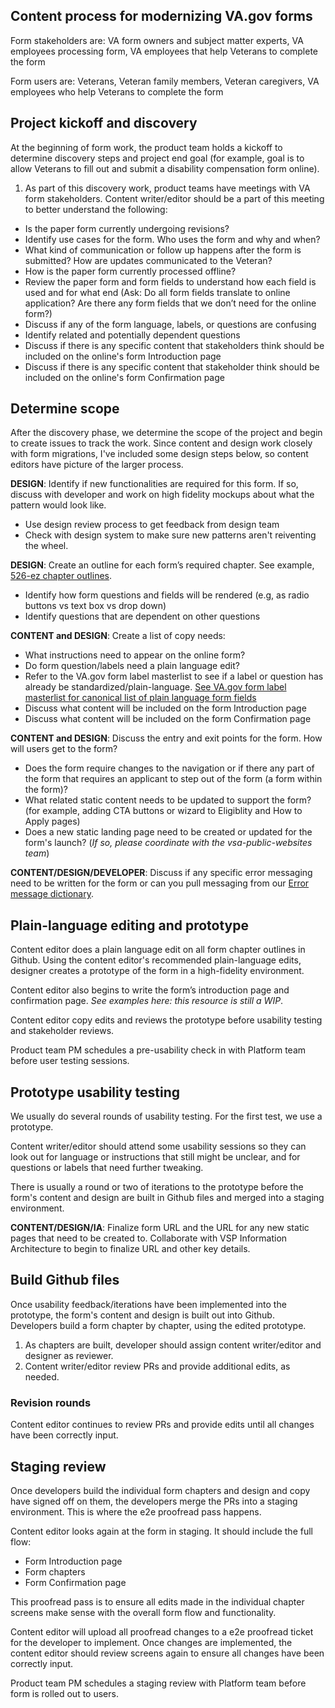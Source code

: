 
## Content process for modernizing VA.gov forms

Form stakeholders are: VA form owners and subject matter experts, VA employees processing form, VA employees that help Veterans to complete the form <br>

Form users are:  Veterans, Veteran family members, Veteran caregivers, VA employees who help Veterans to complete the form

## Project kickoff and discovery

At the beginning of form work, the product team holds a kickoff to determine discovery steps and project end goal (for example, goal is to allow Veterans to fill out and submit a disability compensation form online).

1. As part of this discovery work, product teams have meetings with  VA form stakeholders. Content writer/editor should be a part of this meeting to better understand the following: 
- Is the paper form currently undergoing revisions? 
- Identify use cases for the form. Who uses the form and why and when? 
- What kind of communication or follow up happens after the form is submitted? How are updates communicated to the Veteran? 
- How is the paper form currently processed offline? 
- Review the paper form and form fields to understand how each field is used and for what end 
(Ask: Do all form fields translate to online application? Are there any form fields that we don’t need for the online form?)
- Discuss if any of the form language, labels, or questions are confusing 
- Identify related and potentially dependent questions
- Discuss if there is any specific content that stakeholders think should be included on the online's form Introduction page
- Discuss if there is any specific content that stakeholder think should be included on the online's form Confirmation page


## Determine scope

After the discovery phase, we determine the scope of the project and begin to create issues to track the work. Since content and design work closely with form migrations, I've included some design steps below, so content editors have picture of the larger process. 

**DESIGN**:
Identify if new functionalities are required for this form. If so, discuss with developer and work on high fidelity mockups about what the pattern would look like.  

- Use design review process to get feedback from design team
- Check with design system to make sure new patterns aren't reiventing the wheel. 
	

**DESIGN**: 
Create an outline for each form’s required chapter. See example, [526-ez chapter outlines](https://github.com/department-of-veterans-affairs/va.gov-team/tree/master/products/disability/526ez/design/all-claims/chapter-outlines).

- Identify how form questions and fields will be rendered (e.g, as radio buttons vs text box vs drop down)
- Identify questions that are dependent on other questions 

	 
**CONTENT and DESIGN**: 
Create a list of copy needs: 

- What instructions need to appear on the online form? 
- Do form question/labels need a plain language edit?  
- Refer to the VA.gov form label masterlist to see if a label or question has already be standardized/plain-language. 
[See VA.gov form label masterlist for canonical list of plain language form fields](https://github.com/department-of-veterans-affairs/va.gov-team/blob/master/platform/content/VA.gov-form-labels.md) 
- Discuss what content will be included on the form Introduction page
- Discuss what content will be included on the form Confirmation page

**CONTENT and DESIGN**: 
Discuss the entry and exit points for the form. How will users get to the form?

- Does the form require changes to the navigation or if there any part of the form that requires an applicant to step out of the form (a form within the form)? 
- What related static content needs to be updated to support the form? (for example, adding CTA buttons or wizard to Eligiblity and How to Apply pages)
- Does a new static landing page need to be created or updated for the form's launch? (*If so, please coordinate with the vsa-public-websites team*)
	
**CONTENT/DESIGN/DEVELOPER**: 
Discuss if any specific error messaging need to be written for the form or can you pull messaging from our [Error message dictionary](https://design.va.gov/patterns/messaging-dictionary).


## Plain-language editing and prototype

Content editor does a plain language edit on all form chapter outlines in Github. Using the content editor's recommended plain-language edits, designer creates a prototype of the form in a high-fidelity environment. 

Content editor also begins to write the form’s introduction page and confirmation page. *See examples here: this resource is still a WIP*. 

Content editor copy edits and reviews the prototype before usability testing and stakeholder reviews. 

Product team PM schedules a pre-usability check in with Platform team before user testing sessions. 


## Prototype usability testing

We usually do several rounds of usability testing. For the first test, we use a prototype. 

Content writer/editor should attend some usability sessions so they can look out for language or instructions that still might be unclear, and for questions or labels that need further tweaking. 

There is usually a round or two of iterations to the prototype before the form's content and design are built in Github files and merged into a staging environment. 


**CONTENT/DESIGN/IA**: 
Finalize form URL and the URL for any new static pages that need to be created to. Collaborate with VSP Information Architecture to begin to finalize URL and other key details. 


## Build Github files

Once usability feedback/iterations have been implemented into the prototype, the form's content and design is built out into Github.  
Developers build a form chapter by chapter, using the edited prototype.

1. As chapters are built, developer should assign content writer/editor and designer as reviewer. 
2. Content writer/editor review PRs and provide additional edits, as needed. 

### Revision rounds

Content editor continues to review PRs and provide edits until all changes have been correctly input. 

## Staging review

Once developers build the individual form chapters and design and copy have signed off on them, the developers merge the PRs into a staging environment. This is where the e2e proofread pass happens. 

Content editor looks again at the form in staging. It should include the full flow:

- Form Introduction page
- Form chapters
- Form Confirmation page

This proofread pass is to ensure all edits made in the individual chapter screens make sense with the overall form flow and functionality.

Content editor will upload all proofread changes to a e2e proofread ticket for the developer to implement. 
Once changes are implemented, the content editor should review screens again to ensure all changes have been correctly input. 

Product team PM schedules a staging review with Platform team before form is rolled out to users.




